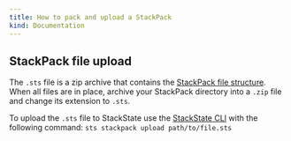 ```yaml
---
title: How to pack and upload a StackPack
kind: Documentation
---
```


## StackPack file upload

The `.sts` file is a zip archive that contains the [StackPack file structure](/develop/stackpack/prepare_package/). When all files are in place, archive your StackPack directory into a `.zip` file and change its extension to `.sts`.

To upload the `.sts` file to StackState use the [StackState CLI](/setup/cli/) with the following command: `sts stackpack upload path/to/file.sts`

